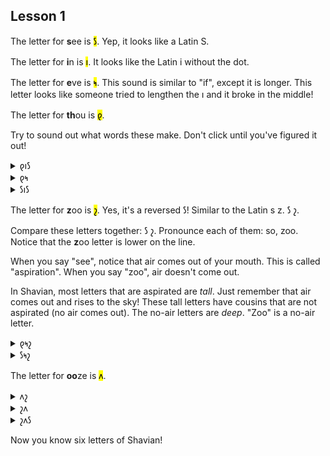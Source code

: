 ## Lesson 1

The letter for <strong>s</strong>ee is <mark>𐑕</mark>. Yep, it looks like a Latin S.

The letter for <strong>i</strong>n is <mark>𐑦</mark>. It looks like the Latin i without the dot.


The letter for <strong>e</strong>ve is <mark>𐑰</mark>. This sound is similar to "if", except it is longer. This letter looks like someone tried to lengthen the 𐑦 and it broke in the middle!


The letter for <strong>th</strong>ou is <mark>𐑞</mark>. 



Try to sound out what words these make. Don't click until you've figured it out!

<details>
    <summary>𐑞𐑦𐑕</summary>
    <p>this</p>
</details>
<details>
    <summary>𐑞𐑰</summary>
    <p>thee</p>
</details>
<details>
    <summary>𐑕𐑦𐑕</summary>
    <p>sis</p>
</details>


The letter for <strong>z</strong>oo is <mark>𐑟</mark>. Yes, it's a reversed 𐑕! Similar to the Latin s z. 𐑕 𐑟.


Compare these letters together: 𐑕 𐑟. Pronounce each of them: so, zoo. Notice that the <strong>z</strong>oo letter is lower on the line.


When you say "see", notice that air comes out of your mouth. This is called "aspiration". When you say "zoo", air doesn't come out.

In Shavian, most letters that are aspirated are <em>tall</em>. Just remember that air comes out and rises to the sky! These tall letters have cousins that are not aspirated (no air comes out). The no-air letters are <em>deep</em>. "Zoo" is a no-air letter. 


<details>
    <summary>𐑞𐑰𐑟</summary>
    <p>these</p>
</details>
<details>
    <summary>𐑕𐑰𐑟</summary>
    <p>seize</p>
</details>


The letter for <strong>oo</strong>ze is <mark>𐑵</mark>.



<details>
    <summary>𐑵𐑟</summary>
    <p>ooze</p>
</details>
<details>
    <summary>𐑟𐑵</summary>
    <p>zoo</p>
</details>
<details>
    <summary>𐑟𐑵𐑕</summary>
    <p>Zeus</p>
</details>


Now you know six letters of Shavian!
